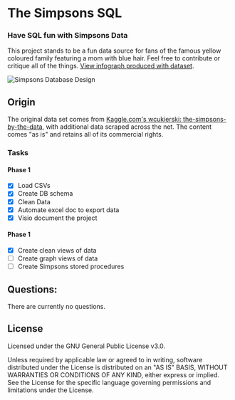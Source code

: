 # The Simpsons SQL

### Have SQL fun with Simpsons Data

This project stands to be a fun data source for fans of the famous yellow coloured family featuring a mom with blue hair. Feel free to contribute or critique all of the things. [View infograph produced with dataset](http://ryanmorris.ca/).

![Simpsons Database Design](https://github.com/hackmods/The-Simpsons-SQL/raw/master/Image/The_Simpsons_DB.PNG)

## Origin

The original data set comes from [Kaggle.com's wcukierski: the-simpsons-by-the-data](https://www.kaggle.com/wcukierski/the-simpsons-by-the-data), with additional data scraped across the net. The content comes "as is" and retains all of its commercial rights.


### Tasks

#### Phase 1
- [X] Load CSVs
- [X] Create DB schema
- [X] Clean Data
- [X] Automate excel doc to export data
- [X] Visio document the project

#### Phase 1
- [X] Create clean views of data
- [ ] Create graph views of data
- [ ] Create Simpsons stored procedures

## Questions:

There are currently no questions.

## License

Licensed under the GNU General Public License v3.0.

Unless required by applicable law or agreed to in writing, software distributed under the License is distributed on an "AS IS" BASIS, WITHOUT WARRANTIES OR CONDITIONS OF ANY KIND, either  express or implied. See the License for the specific language governing permissions and limitations under the License.
